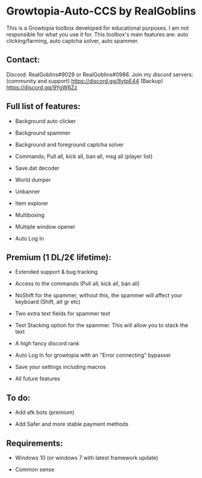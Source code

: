 # Growtopia-Auto-CCS by RealGoblins
This is a Growtopia toolbox developed for educational purposes. I am not responsible for what you use it for. This toolbox's main features are: auto clicking/farming, auto captcha solver, auto spammer.

## Contact:
Discord: RealGoblins#9029 or RealGoblins#0986. 
Join my discord servers:
(community and support) https://discord.gg/8ytpE44
(Backup) https://discord.gg/9YgW6Zz
 
## Full list of features:

* Background auto clicker

* Background spammer

* Background and foreground captcha solver

* Commands; Pull all, kick all, ban all, msg all (player list)

* Save.dat decoder

* World dumper

* Unbanner

* Item explorer

* Multiboxing

* Multiple window opener

* Auto Log In

## Premium (1 DL/2€ lifetime):

* Extended support & bug tracking

* Access to the commands (Pull all, kick all, ban all)

* NoShift for the spammer, without this, the spammer will affect your keyboard (Shift, alt gr etc)

* Two extra text fields for spammer text

* Text Stacking option for the spammer. This will allow you to stack the text

* A high fancy discord rank

* Auto Log In for growtopia with an "Error connecting" bypasser

* Save your settings including macros

* All future features

## To do:

* Add afk bots (premium)

* Add Safer and more stable payment methods

## Requirements:

* Windows 10 (or windows 7 with latest framework update)

* Common sense
